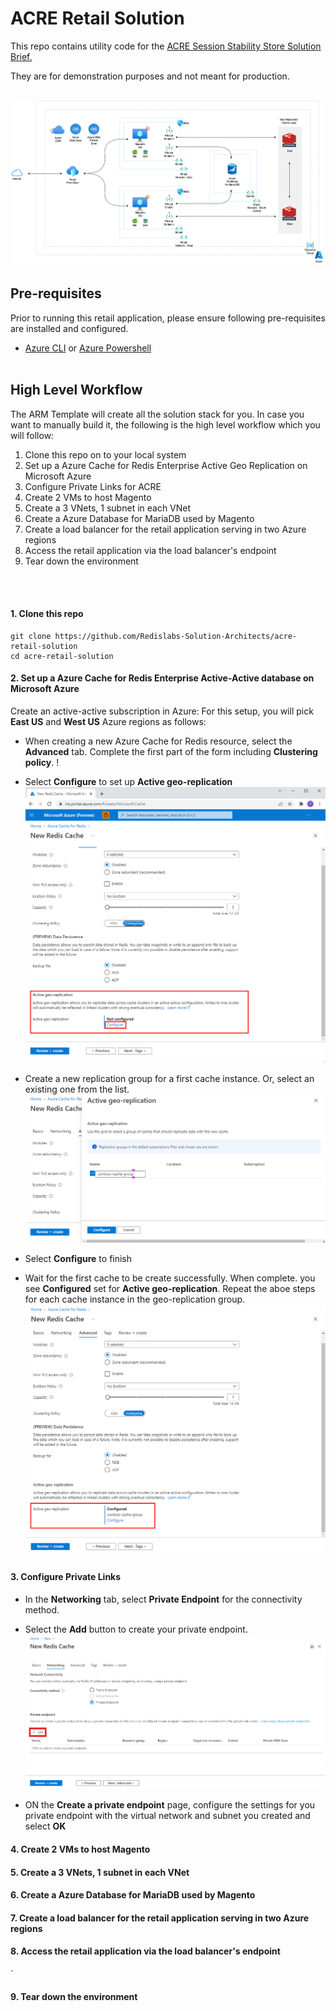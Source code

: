 # ACRE Retail Solution

This repo contains utility code for the [ACRE Session Stability Store Solution Brief.](https://www.google.com)
<br>

They are for demonstration purposes and not meant for production.
<br><br>

![Retail solution - Redis on Azure](./img/retail-architecture-on-azure.png)  
  

## Pre-requisites

Prior to running this retail application, please ensure following pre-requisites are installed and configured.

- [Azure CLI](https://docs.microsoft.com/en-us/cli/azure/install-azure-cli) or [Azure Powershell](https://docs.microsoft.com/en-us/powershell/azure/install-az-ps?view=azps-8.1.0)
<br><br>

## High Level Workflow

The ARM Template will create all the solution stack for you. In case you want to manually build it, the following is the high level workflow which you will follow:

1. Clone this repo on to your local system
2. Set up a Azure Cache for Redis Enterprise Active Geo Replication on Microsoft Azure
3. Configure Private Links for ACRE
4. Create 2 VMs to host Magento
5. Create a 3 VNets, 1 subnet in each VNet
6. Create a Azure Database for MariaDB used by Magento
7. Create a load balancer for the retail application serving in two Azure regions
8. Access the retail application via the load balancer's endpoint
9. Tear down the environment

<br><br>

#### 1. Clone this repo

```
git clone https://github.com/Redislabs-Solution-Architects/acre-retail-solution
cd acre-retail-solution
```

#### 2. Set up a Azure Cache for Redis Enterprise Active-Active database on Microsoft Azure

Create an active-active subscription in Azure:
For this setup, you will pick **East US** and **West US** Azure regions as follows:

- When creating a new Azure Cache for Redis resource, select the **Advanced** tab. Complete the first part of the form including **Clustering policy**. !

- Select **Configure** to set up **Active geo-replication**
![Active geo replication configure](./img/cache-active-geo-replication-configure.png)  
  
- Create a new replication group for a first cache instance. Or, select an existing one from the list.
![Create replication group](./img/cache-active-geo-replication-new-group.png)

- Select **Configure** to finish
  
- Wait for the first cache to be create successfully. When complete. you see **Configured** set for **Active geo-replication**. Repeat the aboe steps for each cache instance in the geo-replication group.
![Configured replication group](./img/cache-active-geo-replication-configured.png)

#### 3. Configure Private Links

- In the **Networking** tab, select **Private Endpoint** for the connectivity method.

- Select the **Add** button to create your private endpoint.
![Add private endpoint](./img/add-private-endpoint.png)

- ON the **Create a private endpoint** page, configure the settings for you private endpoint with the virtual network and subnet you created and select **OK**

#### 4. Create 2 VMs to host Magento  


#### 5. Create a 3 VNets, 1 subnet in each VNet


#### 6. Create a Azure Database for MariaDB used by Magento


#### 7. Create a load balancer for the retail application serving in two Azure regions



#### 8. Access the retail application via the load balancer's endpoint
`


#### 9. Tear down the environment

